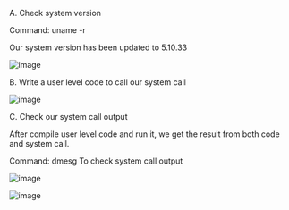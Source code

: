 A. Check system version

Command: uname -r

Our system version has been updated to 5.10.33

![image](https://user-images.githubusercontent.com/80030514/126642070-26ecc82b-8782-4150-a0d3-5c7a0a1c34a6.png)

B. Write a user level code to call our system call

![image](https://user-images.githubusercontent.com/80030514/126642149-4a8981aa-71fa-4cef-b814-76bfbeb54e66.png)

C. Check our system call output

After compile user level code and run it, we get the result from both code and system call.

Command: dmesg To check system call output

![image](https://user-images.githubusercontent.com/80030514/126642338-72e8f6fd-cee5-47ad-af26-e097a7fd58e1.png)

![image](https://user-images.githubusercontent.com/80030514/126642376-6c27b740-bbb0-46fe-9e91-729de23f2ce8.png)
